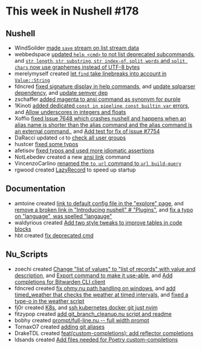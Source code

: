 # This week in Nushell #178

## Nushell

- WindSoilder [made `save` stream on list stream data](https://github.com/nushell/nushell/pull/7675)
- webbedspace [updated `help <cmd>` to not list deprecated subcommands](https://github.com/nushell/nushell/pull/7798), and [`str length`, `str substring`, `str index-of`, `split words` and `split chars` now use graphemes instead of UTF-8 bytes](https://github.com/nushell/nushell/pull/7752)
- merelymyself created [let `find` take linebreaks into account in `Value::String`](https://github.com/nushell/nushell/pull/7789)
- fdncred [fixed signature display in help commands](https://github.com/nushell/nushell/pull/7802), and [update sqlparser dependency](https://github.com/nushell/nushell/pull/7772), and [update semver dep](https://github.com/nushell/nushell/pull/7771)
- zschaffer [added magenta to ansi command as synonym for purple](https://github.com/nushell/nushell/pull/7785)
- 1Kinoti [added dedicated `const in pipeline`, `const builtin var` errors](https://github.com/nushell/nushell/pull/7784), and [Allow underscores in integers and floats](https://github.com/nushell/nushell/pull/7759)
- Xoffio [fixed Issue 7648 which crashes nushell and happens when an alias name is shorter than the alias command and the alias command is an external command.](https://github.com/nushell/nushell/pull/7779), and [Add test for fix of issue #7754](https://github.com/nushell/nushell/pull/7756)
- DaRacci updated `cd` to [check all user groups](https://github.com/nushell/nushell/pull/7775)
- hustcer [fixed some typos](https://github.com/nushell/nushell/pull/7773)
- afetisov [fixed typos and used more idiomatic assertions](https://github.com/nushell/nushell/pull/7755)
- NotLebedev created a new [ansi link](https://github.com/nushell/nushell/pull/7751) command
- VincenzoCarlino [renamed the `to url` command to `url build-query`](https://github.com/nushell/nushell/pull/7702)
- rgwood created [LazyRecord](https://github.com/nushell/nushell/pull/7619) to speed up startup

## Documentation

- amtoine created [link to default config file in the "explore" page](https://github.com/nushell/nushell.github.io/pull/745), and [remove a broken link in "Introducing nushell" # "Plugins"](https://github.com/nushell/nushell.github.io/pull/744), and [fix a typo on "language", was spelled "langauge"](https://github.com/nushell/nushell.github.io/pull/743)
- waldyrious created [Add two style tweaks to improve tables in code blocks](https://github.com/nushell/nushell.github.io/pull/738)
- hbt created [fix deprecated cmd](https://github.com/nushell/nushell.github.io/pull/667)

## Nu_Scripts

- zoechi created [Change "list of values" to "list of records" with value and description](https://github.com/nushell/nu_scripts/pull/354), and [Export command to make it use-able](https://github.com/nushell/nu_scripts/pull/353), and [Add completions for Bitwarden CLI client](https://github.com/nushell/nu_scripts/pull/350)
- fdncred created [fix ohmy.nu path handling on windows](https://github.com/nushell/nu_scripts/pull/351), and [add timed_weather that checks the weather at timed intervals](https://github.com/nushell/nu_scripts/pull/349), and [fixed a type-o in the weather script](https://github.com/nushell/nu_scripts/pull/348)
- fj0r created [K8s](https://github.com/nushell/nu_scripts/pull/347), and [ssh kubernetes docker git just nvim](https://github.com/nushell/nu_scripts/pull/327)
- fitzypop created [add git_branch_cleanup.nu script and readme](https://github.com/nushell/nu_scripts/pull/346)
- bobhy created [prompt/full-line.nu -- full width prompt](https://github.com/nushell/nu_scripts/pull/345)
- TornaxO7 created [adding git aliases](https://github.com/nushell/nu_scripts/pull/337)
- DrakeTDL created [feat(custom-completions): add reflector completions](https://github.com/nushell/nu_scripts/pull/329)
- ldsands created [Add files needed for Poetry custom-completions](https://github.com/nushell/nu_scripts/pull/319)

